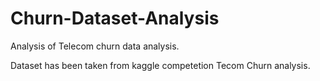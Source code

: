 # Churn-Dataset-Analysis
Analysis of Telecom churn data analysis.

Dataset has been taken from kaggle competetion Tecom Churn analysis.
